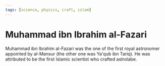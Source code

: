 ```yaml
---
tags: [science, physics, craft, islam]
---
```


# Muhammad ibn Ibrahim al-Fazari

Muhammad ibn Ibrahim al-Fazari was the one of the first royal astronomer
appointed by al-Mansur (the other one was Ya'qub ibn Tariq). He was attributed
to be the first Islamic scientist who crafted astrolabe.
